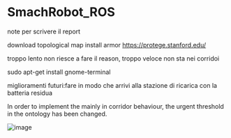 # SmachRobot_ROS

note per scrivere il report

download topological map
install armor
https://protege.stanford.edu/

troppo lento non riesce a fare il reason, troppo veloce non sta nei corridoi

sudo apt-get install gnome-terminal

miglioramenti futuri:fare in modo che arrivi alla stazione di ricarica con la batteria residua

In order to implement the mainly in corridor behaviour, the urgent threshold in the ontology has been changed.

![image](https://github.com/Imdimark/SmachRobot_ROS/assets/78663960/5085a9b5-4172-486f-894a-04a6ba1a9bef)
